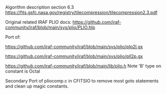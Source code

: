 Algorithm description section 6.3 https://fits.gsfc.nasa.gov/registry/tilecompression/tilecompression2.3.pdf

Original related IRAF PLIO docs: https://github.com/iraf-community/iraf/blob/main/sys/plio/PLIO.hlp

Port of:

https://github.com/iraf-community/iraf/blob/main/sys/plio/plp2l.gx

https://github.com/iraf-community/iraf/blob/main/sys/plio/pll2p.gx

https://github.com/iraf-community/iraf/blob/main/lib/plio.h Note 'B' type on constant is Octal

Secondary Port of pliocomp.c in CFITSIO to remove most goto statements and clean up magic constants.